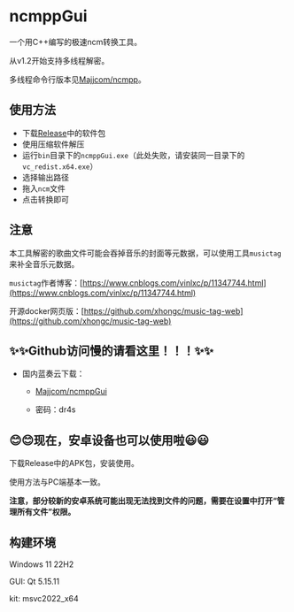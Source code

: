 # ncmppGui

一个用C++编写的极速ncm转换工具。

从v1.2开始支持多线程解密。

多线程命令行版本见[Majjcom/ncmpp](https://github.com/Majjcom/ncmpp)。

## 使用方法

- 下载[Release](https://github.com/Majjcom/ncmppGui/releases/latest)中的软件包
- 使用压缩软件解压
- 运行`bin`目录下的`ncmppGui.exe`（此处失败，请安装同一目录下的`vc_redist.x64.exe`）
- 选择输出路径
- 拖入`ncm`文件
- 点击转换即可

## 注意

本工具解密的歌曲文件可能会吞掉音乐的封面等元数据，可以使用工具`musictag`来补全音乐元数据。

`musictag`作者博客：[https://www.cnblogs.com/vinlxc/p/11347744.html](https://www.cnblogs.com/vinlxc/p/11347744.html)

开源docker网页版：[https://github.com/xhongc/music-tag-web](https://github.com/xhongc/music-tag-web)

## ✨✨Github访问慢的请看这里！！！✨✨

- 国内蓝奏云下载：

  - [Majjcom/ncmppGui](https://majjcom.lanzouy.com/b01x26kxg)

  - 密码：dr4s

## 😊😊现在，安卓设备也可以使用啦😃😃

下载Release中的APK包，安装使用。

使用方法与PC端基本一致。

**注意，部分较新的安卓系统可能出现无法找到文件的问题，需要在设置中打开“管理所有文件”权限。**

## 构建环境

Windows 11 22H2

GUI: Qt 5.15.11

kit: msvc2022_x64